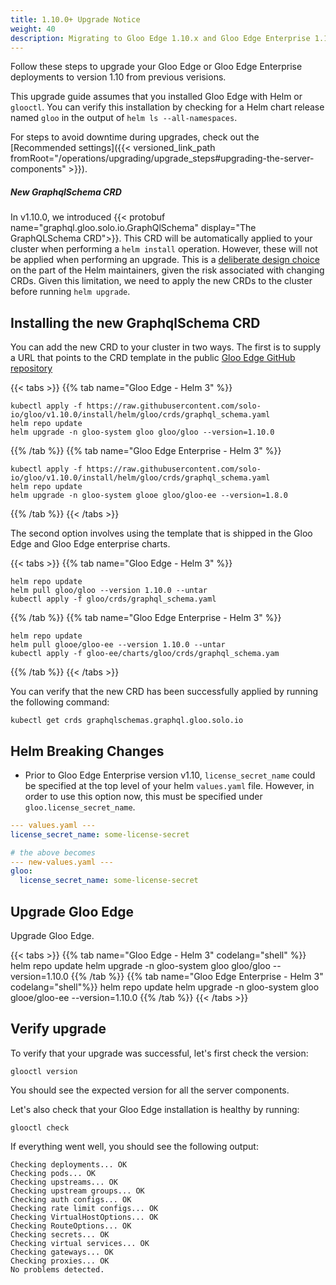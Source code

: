 ```yaml
---
title: 1.10.0+ Upgrade Notice
weight: 40
description: Migrating to Gloo Edge 1.10.x and Gloo Edge Enterprise 1.10.x
---
```


Follow these steps to upgrade your Gloo Edge or Gloo Edge Enterprise deployments to version 1.10 from previous verisions. 

This upgrade guide assumes that you installed Gloo Edge with Helm or `glooctl`. You can verify this installation by checking for a Helm chart release named `gloo` in the output of `helm ls --all-namespaces`.

For steps to avoid downtime during upgrades, check out the [Recommended settings]({{< versioned_link_path fromRoot="/operations/upgrading/upgrade_steps#upgrading-the-server-components" >}}).

##### New GraphqlSchema CRD

In v1.10.0, we introduced {{< protobuf name="graphql.gloo.solo.io.GraphQlSchema" display="The GraphQLSchema CRD">}}. This CRD will be automatically applied to your cluster when performing a `helm install` operation.
However, these will not be applied when performing an upgrade. This is a [deliberate design choice](https://helm.sh/docs/topics/charts/#limitations-on-crds) on the part of the
Helm maintainers, given the risk associated with changing CRDs. Given this limitation, we need to apply the new CRDs to the cluster before running
`helm upgrade`.

## Installing the new GraphqlSchema CRD
You can add the new CRD to your cluster in two ways. The first is to supply a URL that points to the CRD template in the public
[Gloo Edge GitHub repository](https://github.com/solo-io/gloo)

{{< tabs >}}
{{% tab name="Gloo Edge - Helm 3" %}}
```shell script
kubectl apply -f https://raw.githubusercontent.com/solo-io/gloo/v1.10.0/install/helm/gloo/crds/graphql_schema.yaml
helm repo update
helm upgrade -n gloo-system gloo gloo/gloo --version=1.10.0
```
{{% /tab %}}
{{% tab name="Gloo Edge Enterprise - Helm 3" %}}
```shell script
kubectl apply -f https://raw.githubusercontent.com/solo-io/gloo/v1.10.0/install/helm/gloo/crds/graphql_schema.yaml
helm repo update
helm upgrade -n gloo-system glooe gloo/gloo-ee --version=1.8.0
```
{{% /tab %}}
{{< /tabs >}}

The second option involves using the template that is shipped in the Gloo Edge and Gloo Edge enterprise charts.

{{< tabs >}}
{{% tab name="Gloo Edge - Helm 3" %}}
```shell script
helm repo update
helm pull gloo/gloo --version 1.10.0 --untar
kubectl apply -f gloo/crds/graphql_schema.yaml
```
{{% /tab %}}
{{% tab name="Gloo Edge Enterprise - Helm 3" %}}
```shell script
helm repo update
helm pull glooe/gloo-ee --version 1.10.0 --untar
kubectl apply -f gloo-ee/charts/gloo/crds/graphql_schema.yam
```
{{% /tab %}}
{{< /tabs >}}

You can verify that the new CRD has been successfully applied by running the following command:

```shell script
kubectl get crds graphqlschemas.graphql.gloo.solo.io
```

## Helm Breaking Changes
- Prior to Gloo Edge Enterprise version v1.10, `license_secret_name` could be specified at the top level of your helm
`values.yaml` file. However, in order to use this option now, this must be specified under `gloo.license_secret_name`.
```yaml
--- values.yaml ---
license_secret_name: some-license-secret

# the above becomes
--- new-values.yaml ---
gloo:
  license_secret_name: some-license-secret
```

## Upgrade Gloo Edge

Upgrade Gloo Edge.

{{< tabs >}}
{{% tab name="Gloo Edge - Helm 3" codelang="shell" %}}
helm repo update
helm upgrade -n gloo-system gloo gloo/gloo --version=1.10.0
{{% /tab %}}
{{% tab name="Gloo Edge Enterprise - Helm 3" codelang="shell"%}}
helm repo update
helm upgrade -n gloo-system gloo glooe/gloo-ee --version=1.10.0
{{% /tab %}}
{{< /tabs >}}


## Verify upgrade
To verify that your upgrade was successful, let's first check the version:

```shell script
glooctl version
```

You should see the expected version for all the server components.

Let's also check that your Gloo Edge installation is healthy by running:

```shell script
glooctl check
```

If everything went well, you should see the following output:

```shell script
Checking deployments... OK
Checking pods... OK
Checking upstreams... OK
Checking upstream groups... OK
Checking auth configs... OK
Checking rate limit configs... OK
Checking VirtualHostOptions... OK
Checking RouteOptions... OK
Checking secrets... OK
Checking virtual services... OK
Checking gateways... OK
Checking proxies... OK
No problems detected.
```
